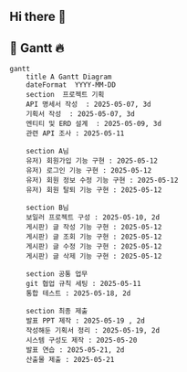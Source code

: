 ## Hi there 👋

<!--
**Sunjung-Eo/Sunjung-Eo** is a ✨ _special_ ✨ repository because its `README.md` (this file) appears on your GitHub profile.

Here are some ideas to get you started:

- 🔭 I’m currently working on ...
- 🌱 I’m currently learning ...
- 👯 I’m looking to collaborate on ...
- 🤔 I’m looking for help with ...
- 💬 Ask me about ...
- 📫 How to reach me: ...
- 😄 Pronouns: ...
- ⚡ Fun fact: ...
-->

## 📖 Gantt :fire:

```mermaid
gantt
    title A Gantt Diagram
    dateFormat  YYYY-MM-DD
    section  프로젝트 기획
    API 명세서 작성  : 2025-05-07, 3d
    기획서 작성  : 2025-05-07, 3d
    엔티티 및 ERD 설계  : 2025-05-09, 3d
    관련 API 조사 : 2025-05-11

    section A님
    유저) 회원가입 기능 구현 : 2025-05-12
    유저) 로그인 기능 구현 : 2025-05-12
    유저) 회원 정보 수정 기능 구현 : 2025-05-12
    유저) 회원 탈퇴 기능 구현 : 2025-05-12

    section B님
    보일러 프로젝트 구성 : 2025-05-10, 2d
    게시판) 글 작성 기능 구현 : 2025-05-12
    게시판) 글 조회 기능 구현 : 2025-05-12
    게시판) 글 수정 기능 구현 : 2025-05-12
    게시판) 글 삭제 기능 구현 : 2025-05-12

    section 공통 업무
    git 협업 규칙 세팅 : 2025-05-11
    통합 테스트 : 2025-05-18, 2d

    section 최종 제출
    발표 PPT 제작 : 2025-05-19 , 2d
    작성해둔 기획서 정리 : 2025-05-19, 2d
    시스템 구성도 제작 : 2025-05-20
    발표 연습 : 2025-05-21, 2d
    산출물 제출 : 2025-05-21
```
